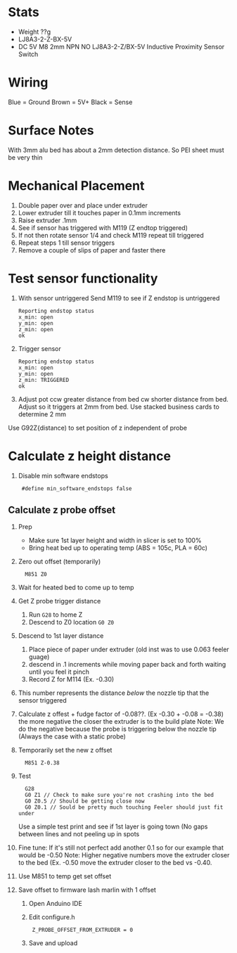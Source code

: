 # Stats
* Weight ??g
* LJ8A3-2-Z-BX-5V
* DC 5V M8 2mm NPN NO LJ8A3-2-Z/BX-5V Inductive Proximity Sensor Switch

# Wiring
Blue = Ground
Brown = 5V+
Black = Sense

# Surface Notes

With 3mm alu bed has about a 2mm detection distance.  So PEI sheet must be very thin

# Mechanical Placement
1. Double paper over and place under extruder
2. Lower extruder till it touches paper in 0.1mm increments
3. Raise extruder .1mm
4. See if sensor has triggered with M119 (Z endtop triggered)
5. If not then rotate sensor 1/4 and check M119 repeat till triggered
6. Repeat steps 1 till sensor triggers
7. Remove a couple of slips of paper and faster there

# Test sensor functionality
1. With sensor untriggered
    Send M119 to see if Z endstop is untriggered
    ```
    Reporting endstop status
    x_min: open
    y_min: open
    z_min: open
    ok
    ```

2. Trigger sensor
    ```
    Reporting endstop status
    x_min: open
    y_min: open
    z_min: TRIGGERED
    ok
    ```

3. Adjust pot ccw greater distance from bed cw shorter distance from bed.
Adjust so it triggers at 2mm from bed.  Use stacked business cards to determine 2 mm

Use G92Z{distance) to set position of z independent of probe

# Calculate z height distance
1. Disable min software endstops

        #define min_software_endstops false

## Calculate z probe offset
1. Prep
	 * Make sure 1st layer height and width in slicer is set to 100%
	 * Bring heat bed up to operating temp (ABS = 105c, PLA = 60c)

2. Zero out offset (temporarily)

         M851 Z0 

3. Wait for heated bed to come up to temp
5. Get Z probe trigger distance
    1. Run `G28` to home Z
    2. Descend to Z0 location `G0 Z0`
6. Descend to 1st layer distance
     1. Place piece of paper under extruder (old inst was to use 0.063 feeler guage)
     2. descend in .1 increments while moving paper back and forth waiting until you feel it pinch
     3.  Record Z for M114 (Ex. -0.30)
7.  This number represents the distance *below* the nozzle tip that the sensor triggered
8. Calculate z offest + fudge factor of -0.08??.  (Ex -0.30 + -0.08 = -0.38)
    the more negative the closer the extruder is to the build plate 
    Note: We do the negative because the probe is triggering below the nozzle tip (Always the case with a static probe)
9. Temporarily set the new z offset

         M851 Z-0.38

10. Test
 
          G28
          G0 Z1 // Check to make sure you're not crashing into the bed
          G0 Z0.5 // Should be getting close now
          G0 Z0.1 // Sould be pretty much touching Feeler should just fit under 
    Use a simple test print and see if 1st layer is going town (No gaps between lines and not peeling up in spots
11.  Fine tune: If it's still not perfect add another 0.1 so for our example that would be -0.50
    Note: Higher negative numbers move the extruder closer to the bed (Ex. -0.50 move the extruder closer to the bed vs -0.40. 
12. Use M851 to temp get set offset
13. Save offset to firmware
lash marlin with 1 offset
    1. Open Anduino IDE
    2. Edit configure.h
 
            Z_PROBE_OFFSET_FROM_EXTRUDER = 0
    3.  Save and upload
<!--stackedit_data:
eyJoaXN0b3J5IjpbLTE4MTA3NTc1OTgsMTEzNDg4OTU5NSwxOD
IxODM4NTY0LDIwNTU1MzkxMTksOTkzMjYyOTM1LDE2MjMxNDUy
MjcsMTA0OTkzNjEzOSwtMTYyMDYxOTgyMyw1MzQxNzQyNjgsLT
E5NzM2MzU1MzMsLTE5MDI0MzQ0MjAsNTg3MTUxMjI4XX0=
-->